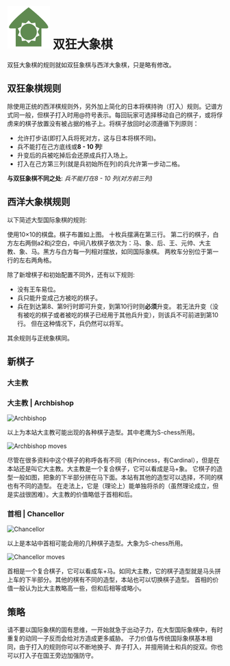 # ![Grandhouse](https://github.com/gbtami/pychess-variants/blob/master/static/icons/Grandhouse.svg) 双狂大象棋

双狂大象棋的规则就如双狂象棋与西洋大象棋，只是略有修改。

## 双狂象棋规则

除使用正统的西洋棋规则外，另外加上简化的日本将棋持驹（打入）规则。记谱方式同一般，但棋子打入时用@符号表示。每回玩家可选择移动自己的棋子，或将俘虏来的棋子放置没有被占据的格子上。将棋子放回时必须遵循下列原则：

* 允许打步诘(即打入兵将死对方，这与日本将棋不同)。
* 兵不能打在己方底线或**8 - 10 列**!
* 升变后的兵被吃掉后会还原成兵打入场上。
* 打入在己方第三列(就是兵初始所在列)的兵允许第一步动二格。

**与双狂象棋不同之处**: *兵不能打在8 - 10 列(对方前三列)*

## 西洋大象棋规则

以下简述大型国际象棋的规则:

使用10×10的棋盘。棋子布置如上图。
十枚兵摆满在第三行。
第二行的棋子，白方左右两侧a2和j2空白，中间八枚棋子依次为：马、象、后、王、元帅、大主教、象、马。黑方与白方每一列相对摆放，如同国际象棋。
两枚车分别位于第一行的左右两角格。

除了新增棋子和初始配置不同外，还有以下规则:

* 没有王车易位。
* 兵只能升变成己方被吃的棋子。
* 兵在到达第8、第9行时即可升变，到第10行时则**必须**升变。
  若无法升变（没有被吃的棋子或者被吃的棋子已经用于其他兵升变），则该兵不可前进到第10行。 
  但在这种情况下，兵仍然可以将军。

其余规则与正统象棋同。

## 新棋子

### 大主教

### 大主教 | Archbishop

![Archbishop](https://github.com/gbtami/pychess-variants/blob/master/static/images/CVariantsGuide/Princesses.png)

以上为本站大主教可能出现的各种棋子造型。其中老鹰为S-chess所用。

![Archbishop moves](https://github.com/gbtami/pychess-variants/blob/master/static/images/CVariantsGuide/Archbishop.png)

尽管在很多资料中这个棋子的称呼各有不同（有Princess，有Cardinal），但是在本站还是叫它大主教。大主教是一个复合棋子，它可以看成是马+象。
它棋子的造型一般如图，把象的下半部分拼在马下面。本站有其他的造型可以选择，不同的棋也有不同的造型。
在走法上，它是（理论上）能单独将杀的（虽然理论成立，但是实战很困难）。大主教的价值略低于首相和后。

### 首相 | Chancellor

![Chancellor](https://github.com/gbtami/pychess-variants/blob/master/static/images/CVariantsGuide/Empresses.png)

以上是本站中首相可能会用的几种棋子造型。大象为S-chess所用。

![Chancellor moves](https://github.com/gbtami/pychess-variants/blob/master/static/images/CVariantsGuide/Chancellor.png)

首相是一个复合棋子，它可以看成车+马。如同大主教，它的棋子造型就是马头拼上车的下半部分。其他的棋有不同的造型，本站也可以切换棋子造型。
首相的价值一般认为比大主教略高一些，但和后相等或略小。

## 策略

请不要以国际象棋的固有思维，一开始就急于出动子力，在大型国际象棋中，有时重复的动同一子反而会给对方造成更多威胁。
子力价值与传统国际象棋基本相同，由于打入的规则你可以不断地换子、弃子打入，并擅用骑士和兵的捉双。你也可以打入子在国王旁边加强防守。